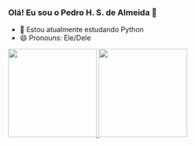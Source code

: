 ### Olá! Eu sou o Pedro H. S. de Almeida 👋


- 🌱 Estou atualmente estudando Python
- 😄 Pronouns: Ele/Dele

<div>
  <a href="https://github.com/a2b5s6">
  <img height= "180em" src = "https://github-readme-stats.vercel.app/api?username=a2b5s6&show_icons=true&theme=dracula"/>
   <img height= "180em" src = "https://github-readme-stats.vercel.app/api/top-langs/?username=a2b5s6&layout=compact&langs_count=16%theme=dracula"/>
</div>
